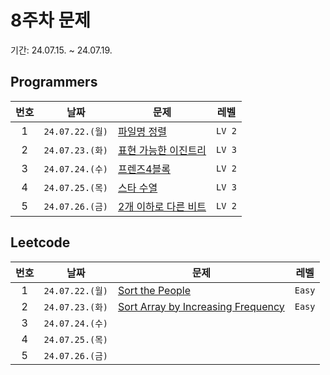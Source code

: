 # 8주차 문제

기간: 24.07.15. ~ 24.07.19.

## Programmers

| 번호  |      날짜       | 문제                                                                                     |  레벨  |
| :---: | :-------------: | ---------------------------------------------------------------------------------------- | :----: |
|   1   | `24.07.22.(월)` | [파일명 정렬](https://school.programmers.co.kr/learn/courses/30/lessons/17686)           | `LV 2` |
|   2   | `24.07.23.(화)` | [표현 가능한 이진트리](https://school.programmers.co.kr/learn/courses/30/lessons/150367) | `LV 3` |
|   3   | `24.07.24.(수)` | [프렌즈4블록](https://school.programmers.co.kr/learn/courses/30/lessons/17679)           | `LV 2` |
|   4   | `24.07.25.(목)` | [스타 수열](https://school.programmers.co.kr/learn/courses/30/lessons/70130)             | `LV 3` |
|   5   | `24.07.26.(금)` | [2개 이하로 다른 비트](https://school.programmers.co.kr/learn/courses/30/lessons/77885)  | `LV 2` |

## Leetcode

| 번호  |      날짜       | 문제                                                                                                                                                        |  레벨  |
| :---: | :-------------: | ----------------------------------------------------------------------------------------------------------------------------------------------------------- | :----: |
|   1   | `24.07.22.(월)` | [Sort the People](https://leetcode.com/problems/sort-the-people/description/?envType=daily-question&envId=2024-07-22)                                       | `Easy` |
|   2   | `24.07.23.(화)` | [Sort Array by Increasing Frequency](https://leetcode.com/problems/sort-array-by-increasing-frequency/description/?envType=daily-question&envId=2024-07-23) | `Easy` |
|   3   | `24.07.24.(수)` |                                                                                                                                                             |        |
|   4   | `24.07.25.(목)` |                                                                                                                                                             |        |
|   5   | `24.07.26.(금)` |                                                                                                                                                             |        |
